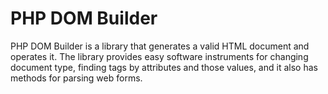 # PHP DOM Builder

PHP DOM Builder is a library that generates a valid HTML document and operates it. The library provides easy software instruments for changing document type, finding tags by attributes and those values, and it also has methods for parsing web forms.
